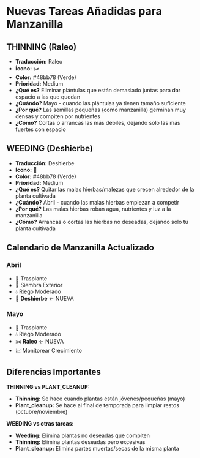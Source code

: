 # Nuevas Tareas Añadidas para Manzanilla

## THINNING (Raleo)
- **Traducción:** Raleo
- **Ícono:** ✂️ 
- **Color:** #48bb78 (Verde)
- **Prioridad:** Medium
- **¿Qué es?** Eliminar plántulas que están demasiado juntas para dar espacio a las que quedan
- **¿Cuándo?** Mayo - cuando las plántulas ya tienen tamaño suficiente
- **¿Por qué?** Las semillas pequeñas (como manzanilla) germinan muy densas y compiten por nutrientes
- **¿Cómo?** Cortas o arrancas las más débiles, dejando solo las más fuertes con espacio

## WEEDING (Deshierbe)
- **Traducción:** Deshierbe
- **Ícono:** 🌿
- **Color:** #48bb78 (Verde)
- **Prioridad:** Medium
- **¿Qué es?** Quitar las malas hierbas/malezas que crecen alrededor de la planta cultivada
- **¿Cuándo?** Abril - cuando las malas hierbas empiezan a competir
- **¿Por qué?** Las malas hierbas roban agua, nutrientes y luz a la manzanilla
- **¿Cómo?** Arrancas o cortas las hierbas no deseadas, dejando solo tu planta cultivada

## Calendario de Manzanilla Actualizado

### Abril
- 🌱 Trasplante
- 🌱 Siembra Exterior  
- 💧 Riego Moderado
- 🌿 **Deshierbe** ← NUEVA

### Mayo
- 🌱 Trasplante
- 💧 Riego Moderado
- ✂️ **Raleo** ← NUEVA
- 📈 Monitorear Crecimiento

## Diferencias Importantes

**THINNING vs PLANT_CLEANUP:**
- **Thinning:** Se hace cuando plantas están jóvenes/pequeñas (mayo)
- **Plant_cleanup:** Se hace al final de temporada para limpiar restos (octubre/noviembre)

**WEEDING vs otras tareas:**
- **Weeding:** Elimina plantas no deseadas que compiten 
- **Thinning:** Elimina plantas deseadas pero excesivas
- **Plant_cleanup:** Elimina partes muertas/secas de la misma planta